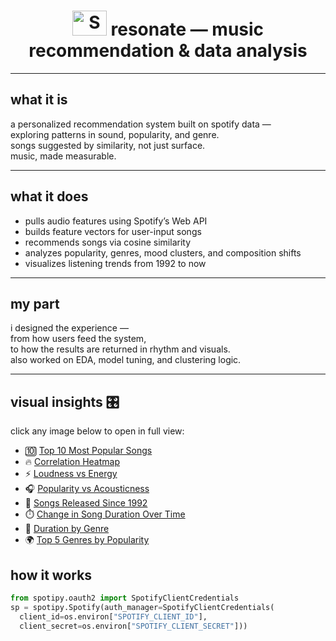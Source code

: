 <h1 align="center">
  <img src="https://github.com/mrankitgupta/Spotify-Data-Analysis-using-Python/blob/main/images/social-spotify.svg" alt="Spotify" width="55" height="40"/>
  resonate — music recommendation & data analysis
</h1>

---

## what it is  
a personalized recommendation system built on spotify data —  
exploring patterns in sound, popularity, and genre.  
songs suggested by similarity, not just surface.  
music, made measurable.

---

## what it does  
- pulls audio features using Spotify’s Web API  
- builds feature vectors for user-input songs  
- recommends songs via cosine similarity  
- analyzes popularity, genres, mood clusters, and composition shifts  
- visualizes listening trends from 1992 to now

---

## my part  
i designed the experience —  
from how users feed the system,  
to how the results are returned in rhythm and visuals.  
also worked on EDA, model tuning, and clustering logic.

---

## visual insights 🎛️  
click any image below to open in full view:

- 🔟 [Top 10 Most Popular Songs](https://github.com/Gokul-Raja84/Spotify-Data-Analysis/assets/106546785/cd81f3f5-facb-4d0e-b1da-b60789442352)
- 🔥 [Correlation Heatmap](https://github.com/Gokul-Raja84/Spotify-Data-Analysis/assets/106546785/667f1f6e-dc5b-4206-ac4e-ec2cdf705e50)
- ⚡ [Loudness vs Energy](https://github.com/Gokul-Raja84/Spotify-Data-Analysis/assets/106546785/f4e596f7-f9fc-4fc4-b237-ae227c5027e6)
- 🎧 [Popularity vs Acousticness](https://github.com/Gokul-Raja84/Spotify-Data-Analysis/assets/106546785/e9d61bb0-b002-4e61-81bf-33096d02fb9c)
- 📅 [Songs Released Since 1992](https://github.com/Gokul-Raja84/Spotify-Data-Analysis/assets/106546785/39c4e1df-26fb-48a4-b6c3-339b2f6aa6e0)
- ⏱️ [Change in Song Duration Over Time](https://github.com/Gokul-Raja84/Spotify-Data-Analysis/assets/106546785/e92c1eb1-9368-464f-b5d2-9b877d32e369)
- 🎼 [Duration by Genre](https://github.com/Gokul-Raja84/Spotify-Data-Analysis/assets/106546785/0fae7e69-6577-4696-ab18-96ffbf1a4777)
- 🌍 [Top 5 Genres by Popularity](https://github.com/Gokul-Raja84/Spotify-Data-Analysis/assets/106546785/7ec5edd7-a45e-425a-9795-d5d5352947e1)


## how it works  
```python
from spotipy.oauth2 import SpotifyClientCredentials
sp = spotipy.Spotify(auth_manager=SpotifyClientCredentials(
  client_id=os.environ["SPOTIFY_CLIENT_ID"],
  client_secret=os.environ["SPOTIFY_CLIENT_SECRET"]))
